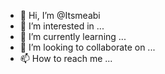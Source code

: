 - 👋 Hi, I’m @Itsmeabi
- 👀 I’m interested in ...
- 🌱 I’m currently learning ...
- 💞️ I’m looking to collaborate on ...
- 📫 How to reach me ...

<!---
Itsmeabi/Itsmeabi is a ✨ special ✨ repository because its `README.md` (this file) appears on your GitHub profile.
You can click the Preview link to take a look at your changes.
--->
